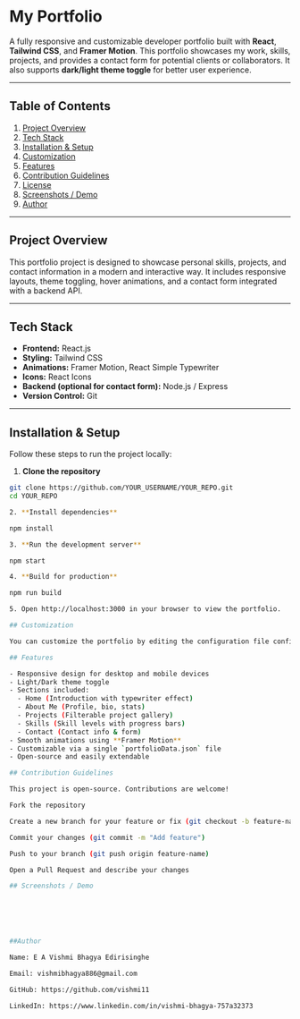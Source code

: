 # My Portfolio

A fully responsive and customizable developer portfolio built with **React**, **Tailwind CSS**, and **Framer Motion**. This portfolio showcases my work, skills, projects, and provides a contact form for potential clients or collaborators. It also supports **dark/light theme toggle** for better user experience.

---

## Table of Contents

1. [Project Overview](#project-overview)  
2. [Tech Stack](#tech-stack)  
3. [Installation & Setup](#installation--setup)  
4. [Customization](#customization)  
5. [Features](#features)  
6. [Contribution Guidelines](#contribution-guidelines)  
7. [License](#license)  
8. [Screenshots / Demo](#screenshots--demo)  
9. [Author](#author)

---

## Project Overview

This portfolio project is designed to showcase personal skills, projects, and contact information in a modern and interactive way. It includes responsive layouts, theme toggling, hover animations, and a contact form integrated with a backend API.

---

## Tech Stack

- **Frontend:** React.js  
- **Styling:** Tailwind CSS  
- **Animations:** Framer Motion, React Simple Typewriter  
- **Icons:** React Icons  
- **Backend (optional for contact form):** Node.js / Express  
- **Version Control:** Git  

---

## Installation & Setup

Follow these steps to run the project locally:

1. **Clone the repository**  

```bash
git clone https://github.com/YOUR_USERNAME/YOUR_REPO.git
cd YOUR_REPO

2. **Install dependencies**

npm install

3. **Run the development server**

npm start

4. **Build for production**

npm run build

5. Open http://localhost:3000 in your browser to view the portfolio.

## Customization

You can customize the portfolio by editing the configuration file config/portfolioData.json

## Features

- Responsive design for desktop and mobile devices
- Light/Dark theme toggle
- Sections included:
  - Home (Introduction with typewriter effect)
  - About Me (Profile, bio, stats)
  - Projects (Filterable project gallery)
  - Skills (Skill levels with progress bars)
  - Contact (Contact info & form)
- Smooth animations using **Framer Motion**
- Customizable via a single `portfolioData.json` file
- Open-source and easily extendable

## Contribution Guidelines

This project is open-source. Contributions are welcome!

Fork the repository

Create a new branch for your feature or fix (git checkout -b feature-name)

Commit your changes (git commit -m "Add feature")

Push to your branch (git push origin feature-name)

Open a Pull Request and describe your changes

## Screenshots / Demo






##Author

Name: E A Vishmi Bhagya Edirisinghe

Email: vishmibhagya886@gmail.com

GitHub: https://github.com/vishmi11

LinkedIn: https://www.linkedin.com/in/vishmi-bhagya-757a32373

